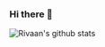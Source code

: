 ### Hi there 👋
![Rivaan's github stats](https://github-readme-stats.vercel.app/api?username=rivaanranawat&show_icons=true&theme=react)
<!--
**RivaanRanawat/RivaanRanawat** is a ✨ _special_ ✨ repository because its `README.md` (this file) appears on your GitHub profile.

Here are some ideas to get you started:

- 🔭 I’m currently working on ...
- 🌱 I’m currently learning ...
- 👯 I’m looking to collaborate on ...
- 🤔 I’m looking for help with ...
- 💬 Ask me about ...
- 📫 How to reach me: ...
- 😄 Pronouns: ...
- ⚡ Fun fact: ...
-->
